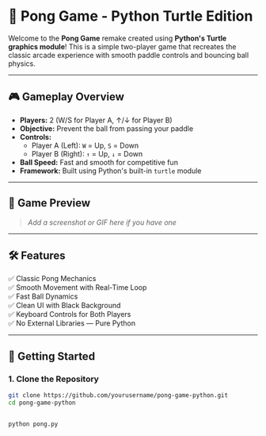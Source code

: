 # 🏓 Pong Game - Python Turtle Edition

Welcome to the **Pong Game** remake created using **Python's Turtle graphics module**! This is a simple two-player game that recreates the classic arcade experience with smooth paddle controls and bouncing ball physics.

---

## 🎮 Gameplay Overview

- **Players:** 2 (W/S for Player A, ↑/↓ for Player B)
- **Objective:** Prevent the ball from passing your paddle
- **Controls:**
  - Player A (Left): `W` = Up, `S` = Down
  - Player B (Right): `↑` = Up, `↓` = Down
- **Ball Speed:** Fast and smooth for competitive fun
- **Framework:** Built using Python's built-in `turtle` module

---

## 📸 Game Preview

> _Add a screenshot or GIF here if you have one_

---

## 🛠 Features

✅ Classic Pong Mechanics  
✅ Smooth Movement with Real-Time Loop  
✅ Fast Ball Dynamics  
✅ Clean UI with Black Background  
✅ Keyboard Controls for Both Players  
✅ No External Libraries — Pure Python

---

## 🚀 Getting Started

### 1. Clone the Repository

```bash
git clone https://github.com/yourusername/pong-game-python.git
cd pong-game-python


python pong.py
